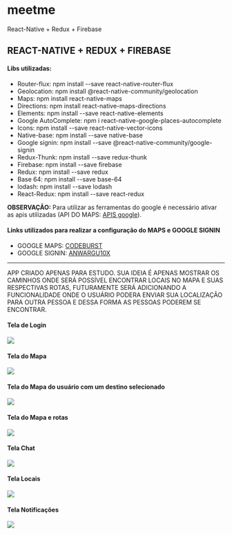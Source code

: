 # meetme
React-Native + Redux + Firebase

<h2>REACT-NATIVE + REDUX + FIREBASE</h2>
<h4>Libs utilizadas:</h4>
<ul>
  <li>Router-flux: npm install --save react-native-router-flux</li>
  <li>Geolocation: npm install @react-native-community/geolocation </li>
  <li>Maps: npm install react-native-maps</li>
  <li>Directions: npm install react-native-maps-directions</li>
  <li>Elements: npm install --save react-native-elements</li>
  <li>Google AutoComplete: npm i react-native-google-places-autocomplete</li>
  <li>Icons: npm install --save react-native-vector-icons</li>
  <li>Native-base: npm install --save native-base</li>
  <li>Google signin: npm install --save @react-native-community/google-signin</li>
  <li>Redux-Thunk: npm install --save redux-thunk</li>
  <li>Firebase: npm install --save firebase</li>
  <li>Redux: npm install --save redux</li>
  <li>Base 64: npm install --save base-64</li>
  <li>lodash: npm install --save lodash</li>
  <li>React-Redux: npm install --save react-redux</li>
</ul>  

<b>OBSERVAÇÃO:</b> Para utilizar as ferramentas do google é necessário ativar as apis utilizadas (API DO MAPS: <a href="https://console.developers.google.com/apis">APIS google</a>).

<h4>Links utilizados para realizar a configuração do MAPS e GOOGLE SIGNIN</h4>
<ul>
  <li>GOOGLE MAPS: <a href="https://codeburst.io/react-native-google-map-with-react-native-maps-572e3d3eee14" target="_blank"> CODEBURST </a></li>
  <li>GOOGLE SIGNIN: <a href="https://dev.to/anwargul0x/get-started-with-react-native-google-sign-in-18i5" target="_blank"> ANWARGU10X </a> </li>
</ul>

-------------------------------------------------------------------------------------------------------------------------------------

APP CRIADO APENAS PARA ESTUDO. SUA IDEIA É APENAS MOSTRAR OS CAMINHOS ONDE SERÁ POSSÍVEL ENCONTRAR LOCAIS NO MAPA E SUAS RESPECTIVAS ROTAS,
FUTURAMENTE SERÁ ADICIONANDO A FUNCIONALIDADE ONDE O USUÁRIO PODERA ENVIAR SUA LOCALIZAÇÃO PARA OUTRA PESSOA E DESSA FORMA AS PESSOAS PODEREM
SE ENCONTRAR.

<h4>Tela de Login</h4>
<img src="https://user-images.githubusercontent.com/11637810/84506776-bee6a280-acb7-11ea-8ea3-4d5e1481d838.PNG">
<h4>Tela do Mapa</h4>
<img src="https://user-images.githubusercontent.com/11637810/84506805-ca39ce00-acb7-11ea-843b-3d8906cf6d1f.PNG">
<h4>Tela do Mapa do usuário com um destino selecionado</h4>
<img src="https://user-images.githubusercontent.com/11637810/84506848-da51ad80-acb7-11ea-9411-b867fd1d417e.PNG">
<h4>Tela do Mapa e rotas</h4>
<img src="https://user-images.githubusercontent.com/11637810/84507001-14bb4a80-acb8-11ea-9bcb-57ac28a668d9.png">
<h4>Tela Chat</h4>
<img src="https://user-images.githubusercontent.com/11637810/84506890-e89fc980-acb7-11ea-9ece-55b04e39757b.PNG">
<h4>Tela Locais</h4>
<img src="https://user-images.githubusercontent.com/11637810/84506952-fd7c5d00-acb7-11ea-9850-26ac80baf729.PNG">
<h4>Tela Notificações</h4>
<img src="https://user-images.githubusercontent.com/11637810/84506982-09681f00-acb8-11ea-98b9-a9ad274f0f50.PNG">








